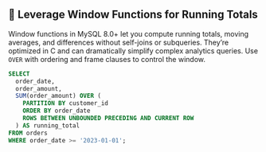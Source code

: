 ## 🧮 Leverage Window Functions for Running Totals

Window functions in MySQL 8.0+ let you compute running totals, moving averages, and differences without self-joins or subqueries. They’re optimized in C and can dramatically simplify complex analytics queries. Use `OVER` with ordering and frame clauses to control the window.

```sql
SELECT
  order_date,
  order_amount,
  SUM(order_amount) OVER (
    PARTITION BY customer_id
    ORDER BY order_date
    ROWS BETWEEN UNBOUNDED PRECEDING AND CURRENT ROW
  ) AS running_total
FROM orders
WHERE order_date >= '2023-01-01';
```
